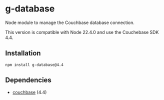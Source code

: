 # g-database
Node module to manage the Couchbase database connection.

This version is compatible with Node 22.4.0 and use the Couchebase SDK 4.4.

## Installation
```npm install g-database@4.4```

## Dependencies
- [couchbase](https://www.npmjs.com/package/couchbase) (4.4)